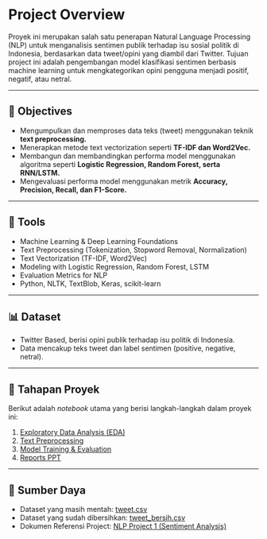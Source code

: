 # Project Overview
Proyek ini merupakan salah satu penerapan Natural Language Processing (NLP) untuk menganalisis sentimen publik terhadap isu sosial politik di Indonesia, berdasarkan data tweet/opini yang diambil dari Twitter.
Tujuan project ini adalah pengembangan model klasifikasi sentimen berbasis machine learning untuk mengkategorikan opini pengguna menjadi positif, negatif, atau netral.  

---

## 🎯 **Objectives**
- Mengumpulkan dan memproses data teks (tweet) menggunakan teknik **text preprocessing.**  
- Menerapkan metode text vectorization seperti **TF-IDF dan Word2Vec.**  
- Membangun dan membandingkan performa model menggunakan algoritma seperti **Logistic Regression, Random Forest, serta RNN/LSTM.**  
- Mengevaluasi performa model menggunakan metrik **Accuracy, Precision, Recall, dan F1-Score.**  

---

## 🧠 **Tools**
- Machine Learning & Deep Learning Foundations
- Text Preprocessing (Tokenization, Stopword Removal, Normalization)
- Text Vectorization (TF-IDF, Word2Vec)
- Modeling with Logistic Regression, Random Forest, LSTM
- Evaluation Metrics for NLP
- Python, NLTK, TextBlob, Keras, scikit-learn

---

## 📊 **Dataset**
- Twitter Based, berisi opini publik terhadap isu politik di Indonesia.
- Data mencakup teks tweet dan label sentimen (positive, negative, netral).

----

## 🚀 Tahapan Proyek
Berikut adalah *notebook* utama yang berisi langkah-langkah dalam proyek ini:
1. [Exploratory Data Analysis (EDA)](Data%20Preparation/EDA.ipynb)
2. [Text Preprocessing](Data%20Preparation/text_preprocessing.ipynb)
3. [Model Training & Evaluation](Models)
4. [Reports PPT](benebimo/BeneBimo/blob/main/PPT%20NLP%20C_Analisis%20Sentimen%20Proyek%201.pdf)

---

## 📁 Sumber Daya
- Dataset yang masih mentah: [tweet.csv](Raw%20Data/tweet.csv)
- Dataset yang sudah dibersihkan: [tweet_bersih.csv](Processed%20Data/tweet_bersih.csv)
- Dokumen Referensi Project: [NLP Project 1 (Sentiment Analysis)](NLP%20Project%201%20(Sentiment%20Analysis).pdf)
